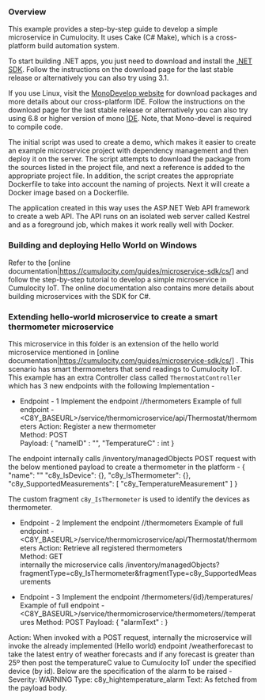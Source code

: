 ### Overview

This example provides a step-by-step guide to develop a simple microservice in Cumulocity. It uses Cake (C# Make), which is a cross-platform build automation system.

To start building .NET apps, you just need to download and install the [.NET SDK](https://www.microsoft.com/net/download). Follow the instructions on the download page for the last stable release or alternatively you can also try using 3.1.

If you use Linux, visit the [MonoDevelop website](http://www.monodevelop.com/) for download packages and more details about our cross-platform IDE. Follow the instructions on the download page for the last stable release or alternatively you can also try using 6.8 or higher version of mono [IDE](http://www.mono-project.com/download/#download-lin). Note, that Mono-devel is required to compile code.

The initial script was used to create a demo, which makes it easier to create an example microservice project with dependency management and then deploy it on the server. The script attempts to download the package from the sources listed in the project file, and next a reference is added to the appropriate project file. In addition, the script creates the appropriate Dockerfile to take into account the naming of projects. Next it will create a Docker image based on a Dockerfile.

The application created in this way uses the ASP.NET Web API framework to create a web API. The API runs on an isolated web server called Kestrel and as a foreground job, which makes it work really well with Docker.


### Building and deploying Hello World on Windows

Refer to the [online documentation|https://cumulocity.com/guides/microservice-sdk/cs/] and follow the step-by-step tutorial to develop a simple microservice in Cumulocity IoT. The online documentation also contains more details about building microservices with the SDK for C#.

### Extending hello-world microservice to create a smart thermometer microservice

This microservice in this folder is an extension of the hello world microservice mentioned in [online documentation|https://cumulocity.com/guides/microservice-sdk/cs/] .
This scenario has smart thermometers that send readings to Cumulocity IoT. This example has an extra Controller class called `ThermostatController` which has 3 new endpoints with the following Implementation -

- Endpoint - 1
Implement the endpoint <microservice-name>/<controller-name>/thermometers 
Example of full endpoint - <C8Y_BASEURL>/service/thermomicroservice/api/Thermostat/thermometers
Action: Register a new thermometer    
Method: POST    
Payload:
  {
    "nameID" : "<thermometer-name>",
    "TemperatureC" : int 
  }

The endpoint internally calls /inventory/managedObjects POST request with the below mentioned payload to create a thermometer in the platform -
{
  "name": "<thermometer-name>"
  "c8y_IsDevice": {}, 
  "c8y_IsThermometer": {},
  "c8y_SupportedMeasurements": [
    "c8y_TemperatureMeasurement"
  ]
}

The custom fragment `c8y_IsThermometer` is used to identify the devices as thermometer.

- Endpoint - 2
Implement the endpoint <microservice-name>/<controller-name>/thermometers
Example of full endpoint - <C8Y_BASEURL>/service/thermomicroservice/api/Thermostat/thermometers
Action: Retrieve all registered thermometers    
Method: GET     
internally the microservice calls /inventory/managedObjects?fragmentType=c8y_IsThermometer&fragmentType=c8y_SupportedMeasurements

- Endpoint - 3
Implement the endpoint <microservice-name>/thermometers/{id}/temperatures/ 
Example of full endpoint - <C8Y_BASEURL>/service/thermomicroservice/thermometers/<device-id>/temperatures
Method: POST 
Payload:
{
    "alarmText" : <Alarm-Text>
}  

Action: When invoked with a POST request, internally the microservice will invoke the already implemented (Hello world) endpoint <microservice-name>/weatherforecast to take the latest entry of weather forecasts and if any forecast is greater than 25º then post the temperatureC value to Cumulocity IoT under the specified device (by id). Below are the specification of the alarm to be raised -
Severity: WARNING 
Type: c8y_hightemperature_alarm 
Text: As fetched from the payload body.


